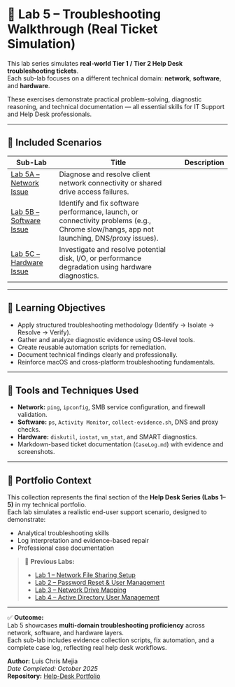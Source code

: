 # 🧰 Lab 5 – Troubleshooting Walkthrough (Real Ticket Simulation)

This lab series simulates **real-world Tier 1 / Tier 2 Help Desk troubleshooting tickets**.  
Each sub-lab focuses on a different technical domain: **network**, **software**, and **hardware**.

These exercises demonstrate practical problem-solving, diagnostic reasoning, and technical documentation — all essential skills for IT Support and Help Desk professionals.

---

## 🔹 Included Scenarios

| Sub-Lab | Title | Description |
|----------|--------|-------------|
| [Lab 5A – Network Issue](./lab5a-network-issue) | Diagnose and resolve client network connectivity or shared drive access failures. |
| [Lab 5B – Software Issue](./lab5b-software-issue) | Identify and fix software performance, launch, or connectivity problems (e.g., Chrome slow/hangs, app not launching, DNS/proxy issues). |
| [Lab 5C – Hardware Issue](./lab5c-hardware-issue) | Investigate and resolve potential disk, I/O, or performance degradation using hardware diagnostics. |

---

## 🧭 Learning Objectives
- Apply structured troubleshooting methodology (Identify → Isolate → Resolve → Verify).  
- Gather and analyze diagnostic evidence using OS-level tools.  
- Create reusable automation scripts for remediation.  
- Document technical findings clearly and professionally.  
- Reinforce macOS and cross-platform troubleshooting fundamentals.

---

## 🧩 Tools and Techniques Used
- **Network:** `ping`, `ipconfig`, SMB service configuration, and firewall validation.  
- **Software:** `ps`, `Activity Monitor`, `collect-evidence.sh`, DNS and proxy checks.  
- **Hardware:** `diskutil`, `iostat`, `vm_stat`, and SMART diagnostics.  
- Markdown-based ticket documentation (`CaseLog.md`) with evidence and screenshots.  

---

## 🧾 Portfolio Context
This collection represents the final section of the **Help Desk Series (Labs 1–5)** in my technical portfolio.  
Each lab simulates a realistic end-user support scenario, designed to demonstrate:

- Analytical troubleshooting skills  
- Log interpretation and evidence-based repair  
- Professional case documentation  

> 📂 **Previous Labs:**  
> - [Lab 1 – Network File Sharing Setup](../lab1-network-share-setup)  
> - [Lab 2 – Password Reset & User Management](../lab2-password-reset)  
> - [Lab 3 – Network Drive Mapping](../lab3-network-drive)  
> - [Lab 4 – Active Directory User Management](../lab4-active-directory)

---

✅ **Outcome:**  
Lab 5 showcases **multi-domain troubleshooting proficiency** across network, software, and hardware layers.  
Each sub-lab includes evidence collection scripts, fix automation, and a complete case log, reflecting real help desk workflows.

**Author:** Luis Chris Mejia  
*Date Completed: October 2025*  
**Repository:** [Help-Desk Portfolio](https://github.com/ChrisCyberTech/help-desk-portfolio)